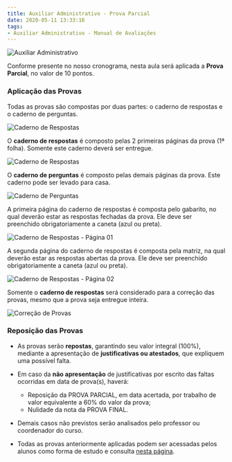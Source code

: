 ```yaml
---
title: Auxiliar Administrativo - Prova Parcial
date: 2020-05-11 13:33:16
tags:
- Auxiliar Administrativo - Manual de Avaliações
---
```


<img src="../../../../assets/media/img/cursos/logo-auxiliar-administrativo-01.png" alt="Auxiliar Administrativo" title="Auxiliar Administrativo" class="img-50  bg-white">

Conforme presente no nosso cronograma, nesta aula será aplicada a **Prova Parcial**, no valor de 10 pontos.

### Aplicação das Provas

Todas as provas são compostas por duas partes: o caderno de respostas e o caderno de perguntas.

![Caderno de Respostas](../../../../assets/media/img/avaliacoes/provas-caderno-respostas.png)

O **caderno de respostas** é composto pelas 2 primeiras páginas da prova (1ª folha). Somente este caderno deverá ser entregue.

![Caderno de Respostas](../../../../assets/media/img/avaliacoes/prova-correcao-01.png)

O **caderno de perguntas** é composto pelas demais páginas da prova. Este caderno pode ser levado para casa.

![Caderno de Perguntas](../../../../assets/media/img/avaliacoes/prova-correcao-02.png)

A primeira página do caderno de respostas é composta pelo gabarito, no qual deverão estar as respostas fechadas da prova. Ele deve ser preenchido obrigatoriamente a caneta (azul ou preta).

![Caderno de Respostas - Página 01](../../../../assets/media/img/avaliacoes/prova-pag-01.png)

A segunda página do caderno de respostas é composta pela matriz, na qual deverão estar  as respostas abertas da prova. Ele deve ser preenchido obrigatoriamente a caneta (azul ou preta).

![Caderno de Respostas - Página 02](../../../../assets/media/img/avaliacoes/prova-pag-02.png)

Somente o **caderno de respostas** será considerado para a correção das provas, mesmo que a prova seja entregue inteira.

![Correção de Provas](../../../../assets/media/img/avaliacoes/prova-correcao.png)

### Reposição das Provas

- As provas serão **repostas**, garantindo seu valor integral (100%), mediante a apresentação de **justificativas ou atestados**, que expliquem uma possível falta.

- Em caso da **não apresentação** de justificativas por escrito das faltas ocorridas em data de prova(s), haverá:
  - Reposição da PROVA PARCIAL, em data acertada, por trabalho de valor equivalente a 60% do valor da prova;
  - Nulidade da nota da PROVA FINAL.

- Demais casos não previstos serão analisados pelo professor ou coordenador do curso.

- Todas as provas anteriormente aplicadas podem ser acessadas pelos alunos como forma de estudo e consulta [nesta página](../../provas-anteriores).
